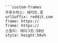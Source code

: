 
```쿠스통-프라메스
```custom-frames
우루수피스: 헤지트.콩
urlSuffix: reddit.com
frame: https://
frame: https://
스칠리: 에이그트:50브
style: height:50vh
```
```
